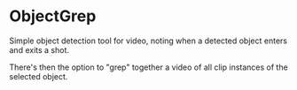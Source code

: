 # ObjectGrep
Simple object detection tool for video, noting when a detected object enters and exits a shot.

There's then the option to "grep" together a video of all clip instances of the selected object.
